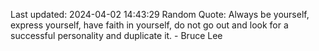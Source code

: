 Last updated: 2024-04-02 14:43:29
Random Quote: Always be yourself, express yourself, have faith in yourself, do not go out and look for a successful personality and duplicate it. - Bruce Lee